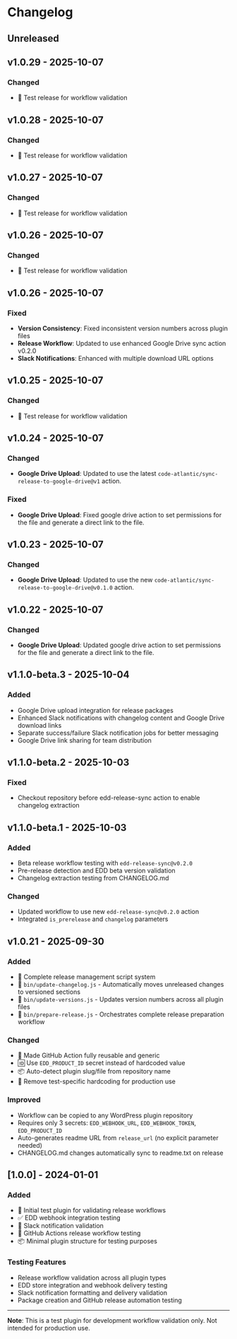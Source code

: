 # Changelog

## Unreleased

## v1.0.29 - 2025-10-07

### Changed
- 🧪 Test release for workflow validation


## v1.0.28 - 2025-10-07

### Changed
- 🧪 Test release for workflow validation


## v1.0.27 - 2025-10-07

### Changed
- 🧪 Test release for workflow validation


## v1.0.26 - 2025-10-07

### Changed
- 🧪 Test release for workflow validation


## v1.0.26 - 2025-10-07

### Fixed
- **Version Consistency**: Fixed inconsistent version numbers across plugin files
- **Release Workflow**: Updated to use enhanced Google Drive sync action v0.2.0
- **Slack Notifications**: Enhanced with multiple download URL options

## v1.0.25 - 2025-10-07

### Changed
- 🧪 Test release for workflow validation


## v1.0.24 - 2025-10-07

### Changed
- **Google Drive Upload**: Updated to use the latest `code-atlantic/sync-release-to-google-drive@v1` action.

### Fixed
- **Google Drive Upload**: Fixed google drive action to set permissions for the file and generate a direct link to the file.


## v1.0.23 - 2025-10-07

### Changed
- **Google Drive Upload**: Updated to use the new `code-atlantic/sync-release-to-google-drive@v0.1.0` action.


## v1.0.22 - 2025-10-07

### Changed
- **Google Drive Upload**: Updated google drive action to set permissions for the file and generate a direct link to the file.


## v1.1.0-beta.3 - 2025-10-04

### Added
- Google Drive upload integration for release packages
- Enhanced Slack notifications with changelog content and Google Drive download links
- Separate success/failure Slack notification jobs for better messaging
- Google Drive link sharing for team distribution

## v1.1.0-beta.2 - 2025-10-03

### Fixed
- Checkout repository before edd-release-sync action to enable changelog extraction


## v1.1.0-beta.1 - 2025-10-03

### Added
- Beta release workflow testing with `edd-release-sync@v0.2.0`
- Pre-release detection and EDD beta version validation
- Changelog extraction testing from CHANGELOG.md

### Changed
- Updated workflow to use new `edd-release-sync@v0.2.0` action
- Integrated `is_prerelease` and `changelog` parameters

## v1.0.21 - 2025-09-30

### Added
- 📝 Complete release management script system
- 🔧 `bin/update-changelog.js` - Automatically moves unreleased changes to versioned sections
- 🔢 `bin/update-versions.js` - Updates version numbers across all plugin files
- 🚀 `bin/prepare-release.js` - Orchestrates complete release preparation workflow

### Changed
- 🔄 Made GitHub Action fully reusable and generic
- 🆔 Use `EDD_PRODUCT_ID` secret instead of hardcoded value
- 📦 Auto-detect plugin slug/file from repository name
- 🧪 Remove test-specific hardcoding for production use

### Improved
- Workflow can be copied to any WordPress plugin repository
- Requires only 3 secrets: `EDD_WEBHOOK_URL`, `EDD_WEBHOOK_TOKEN`, `EDD_PRODUCT_ID`
- Auto-generates readme URL from `release_url` (no explicit parameter needed)
- CHANGELOG.md changes automatically sync to readme.txt on release


## [1.0.0] - 2024-01-01

### Added
- 🧪 Initial test plugin for validating release workflows
- ✅ EDD webhook integration testing
- 📢 Slack notification validation
- 🚀 GitHub Actions release workflow testing
- 📦 Minimal plugin structure for testing purposes

### Testing Features
- Release workflow validation across all plugin types
- EDD store integration and webhook delivery testing
- Slack notification formatting and delivery validation
- Package creation and GitHub release automation testing

---

**Note**: This is a test plugin for development workflow validation only. Not intended for production use.